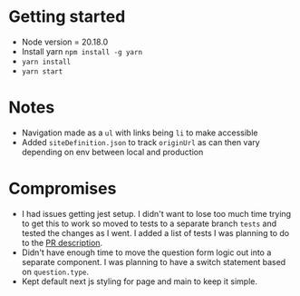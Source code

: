 # Getting started

- Node version = 20.18.0
- Install yarn `npm install -g yarn`
- `yarn install`
- `yarn start`

# Notes

- Navigation made as a `ul` with links being `li` to make accessible
- Added `siteDefinition.json` to track `originUrl` as can then vary depending on env between local and production

# Compromises

- I had issues getting jest setup. I didn't want to lose too much time trying to get this to work so moved to tests to a separate branch `tests` and tested the changes as I went. I added a list of tests I was planning to do to the [PR description](https://github.com/dm78985/helios_test/pull/3).
- Didn't have enough time to move the question form logic out into a separate component. I was planning to have a switch statement based on `question.type`.
- Kept default next js styling for page and main to keep it simple.
